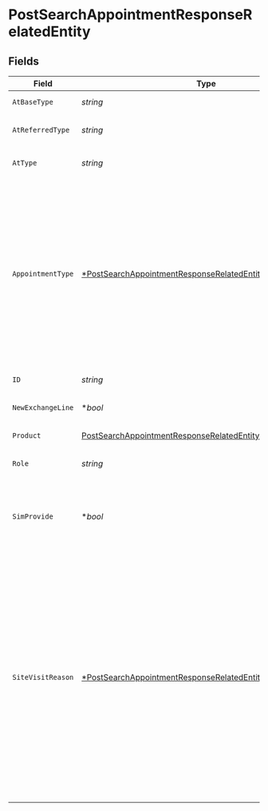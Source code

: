 # PostSearchAppointmentResponseRelatedEntity


## Fields

| Field                                                                                                                                                                                                                                                                                                | Type                                                                                                                                                                                                                                                                                                 | Required                                                                                                                                                                                                                                                                                             | Description                                                                                                                                                                                                                                                                                          | Example                                                                                                                                                                                                                                                                                              |
| ---------------------------------------------------------------------------------------------------------------------------------------------------------------------------------------------------------------------------------------------------------------------------------------------------- | ---------------------------------------------------------------------------------------------------------------------------------------------------------------------------------------------------------------------------------------------------------------------------------------------------- | ---------------------------------------------------------------------------------------------------------------------------------------------------------------------------------------------------------------------------------------------------------------------------------------------------- | ---------------------------------------------------------------------------------------------------------------------------------------------------------------------------------------------------------------------------------------------------------------------------------------------------- | ---------------------------------------------------------------------------------------------------------------------------------------------------------------------------------------------------------------------------------------------------------------------------------------------------- |
| `AtBaseType`                                                                                                                                                                                                                                                                                         | *string*                                                                                                                                                                                                                                                                                             | :heavy_check_mark:                                                                                                                                                                                                                                                                                   | Base type of the respective entity.                                                                                                                                                                                                                                                                  | RelatedEntity                                                                                                                                                                                                                                                                                        |
| `AtReferredType`                                                                                                                                                                                                                                                                                     | *string*                                                                                                                                                                                                                                                                                             | :heavy_check_mark:                                                                                                                                                                                                                                                                                   | Referred type of the respective entity.                                                                                                                                                                                                                                                              | BTProductAppointmentSpecification                                                                                                                                                                                                                                                                    |
| `AtType`                                                                                                                                                                                                                                                                                             | *string*                                                                                                                                                                                                                                                                                             | :heavy_check_mark:                                                                                                                                                                                                                                                                                   | Type of the appointment resource.                                                                                                                                                                                                                                                                    | BTProductAppointmentSpecification                                                                                                                                                                                                                                                                    |
| `AppointmentType`                                                                                                                                                                                                                                                                                    | [*PostSearchAppointmentResponseRelatedEntityAppointmentType](../../models/shared/postsearchappointmentresponserelatedentityappointmenttype.md)                                                                                                                                                       | :heavy_minus_sign:                                                                                                                                                                                                                                                                                   | Type of an appointment. </br>Below are possible values:</br><ul><li>'Standard' - Regular.</li><li>'Expedited' - For priority appointments.</li><li>'Supplier Failed' - For rebooking appointment in case of missed appointments.</li></ul><br/>                                                      | Standard                                                                                                                                                                                                                                                                                             |
| `ID`                                                                                                                                                                                                                                                                                                 | *string*                                                                                                                                                                                                                                                                                             | :heavy_check_mark:                                                                                                                                                                                                                                                                                   | Identifier of the respective entity.                                                                                                                                                                                                                                                                 | 1234                                                                                                                                                                                                                                                                                                 |
| `NewExchangeLine`                                                                                                                                                                                                                                                                                    | **bool*                                                                                                                                                                                                                                                                                              | :heavy_minus_sign:                                                                                                                                                                                                                                                                                   | Indicates new exchange for SOGEA.                                                                                                                                                                                                                                                                    | false                                                                                                                                                                                                                                                                                                |
| `Product`                                                                                                                                                                                                                                                                                            | [PostSearchAppointmentResponseRelatedEntityProduct](../../models/shared/postsearchappointmentresponserelatedentityproduct.md)                                                                                                                                                                        | :heavy_check_mark:                                                                                                                                                                                                                                                                                   | Indicates <i>product</i> details.                                                                                                                                                                                                                                                                    |                                                                                                                                                                                                                                                                                                      |
| `Role`                                                                                                                                                                                                                                                                                               | *string*                                                                                                                                                                                                                                                                                             | :heavy_check_mark:                                                                                                                                                                                                                                                                                   | Indicates the role of the respective entity.                                                                                                                                                                                                                                                         | OrderInformation                                                                                                                                                                                                                                                                                     |
| `SimProvide`                                                                                                                                                                                                                                                                                         | **bool*                                                                                                                                                                                                                                                                                              | :heavy_minus_sign:                                                                                                                                                                                                                                                                                   | The value can be 'true or false', by default this value will be 'false' if not received in input parameter list.                                                                                                                                                                                     | true                                                                                                                                                                                                                                                                                                 |
| `SiteVisitReason`                                                                                                                                                                                                                                                                                    | [*PostSearchAppointmentResponseRelatedEntitySiteVisitReason](../../models/shared/postsearchappointmentresponserelatedentitysitevisitreason.md)                                                                                                                                                       | :heavy_minus_sign:                                                                                                                                                                                                                                                                                   | Indicates site visit reason. This field required to have values either 'Standard or Premium', refer below note for default values.<br/>Note: Below are the default values,<br/><ul><li>FTTC - 'Standard'.</li><br/><li>FTTP - 'Standard'. </li><br/><li>SOGFast - 'Premium'.</li><br/><li>SOGEA - 'Standard'.</li></ul><br/> | Standard                                                                                                                                                                                                                                                                                             |